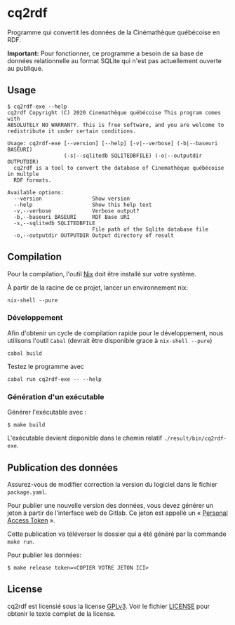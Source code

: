 # cq2rdf

Programme qui convertit les données de la Cinémathèque québécoise en RDF.

**Important:** Pour fonctionner, ce programme a besoin de sa base de données relationnelle au format SQLite qui n'est pas actuellement ouverte au publique.

## Usage

```
$ cq2rdf-exe --help
cq2rdf Copyright (C) 2020 Cinemathèque québécoise This program comes with
ABSOLUTELY NO WARRANTY. This is free software, and you are welcome to
redistribute it under certain conditions.

Usage: cq2rdf-exe [--version] [--help] [-v|--verbose] (-b|--baseuri BASEURI)
                  (-s|--sqlitedb SQLITEDBFILE) (-o|--outputdir OUTPUTDIR)
  cq2rdf is a tool to convert the database of Cinemathèque québécoise in multple
  RDF formats.

Available options:
  --version                Show version
  --help                   Show this help text
  -v,--verbose             Verbose output?
  -b,--baseuri BASEURI     RDF Base URI
  -s,--sqlitedb SQLITEDBFILE
                           File path of the Sqlite database file
  -o,--outputdir OUTPUTDIR Output directory of result
```

## Compilation

Pour la compilation, l'outil [Nix](https://nixos.org/) doit être installé sur votre système.

À partir de la racine de ce projet, lancer un environnement nix:

```
nix-shell --pure
```

### Développement

Afin d'obtenir un cycle de compilation rapide pour le développement, nous
utilisons l'outil `Cabal` (devrait être disponible grace à `nix-shell --pure`)

```
cabal build
```

Testez le programme avec

```
cabal run cq2rdf-exe -- --help
```

### Génération d'un exécutable

Générer l'exécutable avec :

```
$ make build
```

L'exécutable devient disponible dans le chemin relatif `./result/bin/cq2rdf-exe`.

## Publication des données

Assurez-vous de modifier correction la version du logiciel dans le fichier `package.yaml`.

Pour publier une nouvelle version des données, vous devez générer un jeton à partir de l'interface web de Gitlab. Ce jeton est appellé un « [Personal Access Token](https://docs.gitlab.com/ee/user/profile/personal_access_tokens.html) ».

Cette publication va téléverser le dossier qui a été généré par la commande `make run`.

Pour publier les données:

```
$ make release token=<COPIER VOTRE JETON ICI>
```

## License

cq2rdf est licensié sous la license [GPLv3](https://opensource.org/licenses/gpl-3.0.html). Voir le fichier [LICENSE](./LICENSE) pour obtenir le texte complet de la license.
